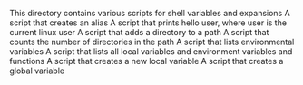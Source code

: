 This directory contains various scripts for shell variables and expansions
A script that creates an alias
A script that prints hello user, where user is the current linux user
A script that adds a directory to a path
A script that counts the number of directories in the path
A script that lists environmental variables
A script that lists all local variables and environment variables and functions
A script that creates a new local variable
A script that creates a global variable
